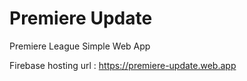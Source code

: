 # Premiere Update
Premiere League Simple Web App

Firebase hosting url : https://premiere-update.web.app 
